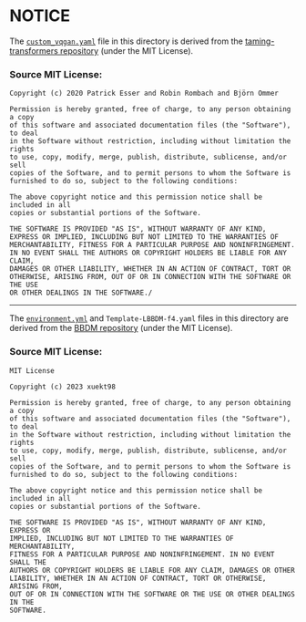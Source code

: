 # NOTICE

The [`custom_vqgan.yaml`](custom_vqgan.yaml) file in this directory is derived from the [taming-transformers repository](https://github.com/CompVis/taming-transformers/tree/master) (under the MIT License).

### Source MIT License:

```text
Copyright (c) 2020 Patrick Esser and Robin Rombach and Björn Ommer

Permission is hereby granted, free of charge, to any person obtaining a copy
of this software and associated documentation files (the "Software"), to deal
in the Software without restriction, including without limitation the rights
to use, copy, modify, merge, publish, distribute, sublicense, and/or sell
copies of the Software, and to permit persons to whom the Software is
furnished to do so, subject to the following conditions:

The above copyright notice and this permission notice shall be included in all
copies or substantial portions of the Software.

THE SOFTWARE IS PROVIDED "AS IS", WITHOUT WARRANTY OF ANY KIND,
EXPRESS OR IMPLIED, INCLUDING BUT NOT LIMITED TO THE WARRANTIES OF
MERCHANTABILITY, FITNESS FOR A PARTICULAR PURPOSE AND NONINFRINGEMENT.
IN NO EVENT SHALL THE AUTHORS OR COPYRIGHT HOLDERS BE LIABLE FOR ANY CLAIM,
DAMAGES OR OTHER LIABILITY, WHETHER IN AN ACTION OF CONTRACT, TORT OR
OTHERWISE, ARISING FROM, OUT OF OR IN CONNECTION WITH THE SOFTWARE OR THE USE
OR OTHER DEALINGS IN THE SOFTWARE./
```

---

The [`environment.yml`](environment.yml) and `Template-LBBDM-f4.yaml` files in this directory are derived from the [BBDM repository](https://github.com/xuekt98/BBDM) (under the MIT License).

### Source MIT License:

```text
MIT License

Copyright (c) 2023 xuekt98

Permission is hereby granted, free of charge, to any person obtaining a copy
of this software and associated documentation files (the "Software"), to deal
in the Software without restriction, including without limitation the rights
to use, copy, modify, merge, publish, distribute, sublicense, and/or sell
copies of the Software, and to permit persons to whom the Software is
furnished to do so, subject to the following conditions:

The above copyright notice and this permission notice shall be included in all
copies or substantial portions of the Software.

THE SOFTWARE IS PROVIDED "AS IS", WITHOUT WARRANTY OF ANY KIND, EXPRESS OR
IMPLIED, INCLUDING BUT NOT LIMITED TO THE WARRANTIES OF MERCHANTABILITY,
FITNESS FOR A PARTICULAR PURPOSE AND NONINFRINGEMENT. IN NO EVENT SHALL THE
AUTHORS OR COPYRIGHT HOLDERS BE LIABLE FOR ANY CLAIM, DAMAGES OR OTHER
LIABILITY, WHETHER IN AN ACTION OF CONTRACT, TORT OR OTHERWISE, ARISING FROM,
OUT OF OR IN CONNECTION WITH THE SOFTWARE OR THE USE OR OTHER DEALINGS IN THE
SOFTWARE.
```
